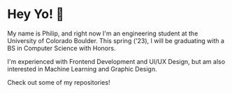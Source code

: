 # Hey Yo! 👋

My name is Philip, and right now I'm an engineering student at the University of Colorado Boulder. This spring ('23), I will be graduating with a BS in Computer Science with Honors. 

I'm experienced with Frontend Development and UI/UX Design, but am also interested in Machine Learning and Graphic Design. 

Check out some of my repositories! 

<!--
**philipknott/philipknott** is a ✨ _special_ ✨ repository because its `README.md` (this file) appears on your GitHub profile.

Here are some ideas to get you started:

- 🔭 I’m currently working on ...
- 🌱 I’m currently learning ...
- 👯 I’m looking to collaborate on ...
- 🤔 I’m looking for help with ...
- 💬 Ask me about ...
- 📫 How to reach me: ...
- 😄 Pronouns: ...
- ⚡ Fun fact: ...
-->
